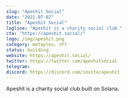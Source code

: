 ```yaml
---
slug: "Apeshit Social"
date: "2021-07-02"
title: "Apeshit Social"
logline: "Apeshit is a charity social club."
cta: "https://apeshit.social/"
logo: /img/apeshit.png
category: metaplex, nft
status: building
website: https://apeshit.social/
twitter: https://twitter.com/apeshitsocial
telegram:
discord: https://discord.com/invite/apeshit
---
```


Apeshit is a charity social club built on Solana.
